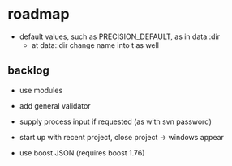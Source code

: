 # roadmap
- default values, such as PRECISION_DEFAULT, as in data::dir
  - at data::dir change name into t as well

## backlog
- use modules
- add general validator

- supply process input if requested (as with svn password)
- start up with recent project, close project
  -> windows appear
- use boost JSON (requires boost 1.76)
